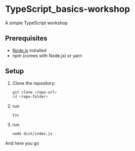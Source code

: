 # TypeScript_basics-workshop

A simple TypeScript workshop

## Prerequisites

- [Node.js](https://nodejs.org/) installed
- npm (comes with Node.js) or yarn

## Setup

1. Clone the repository:
   ```bash
   git clone <repo-url>
   cd <repo-folder>

2. run
    ```bash
    tsc
3. run
    ```bash
    node dist/index.js

And here you go

